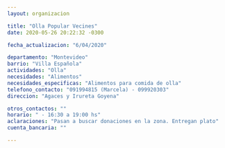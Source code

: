 ```yaml
---
layout: organizacion

title: "Olla Popular Vecines"
date: 2020-05-26 20:22:32 -0300

fecha_actualizacion: "6/04/2020"

departamento: "Montevideo"
barrio: "Villa Española"
actividades: "Olla"
necesidades: "Alimentos"
necesidades_especificas: "Alimentos para comida de olla"
telefono_contacto: "091994815 (Marcela) - 099920303"
direccion: "Agaces y Irureta Goyena"

otros_contactos: ""
horario: " - 16:30 a 19:00 hs"
aclaraciones: "Pasan a buscar donaciones en la zona. Entregan plato"
cuenta_bancaria: ""

---
```

